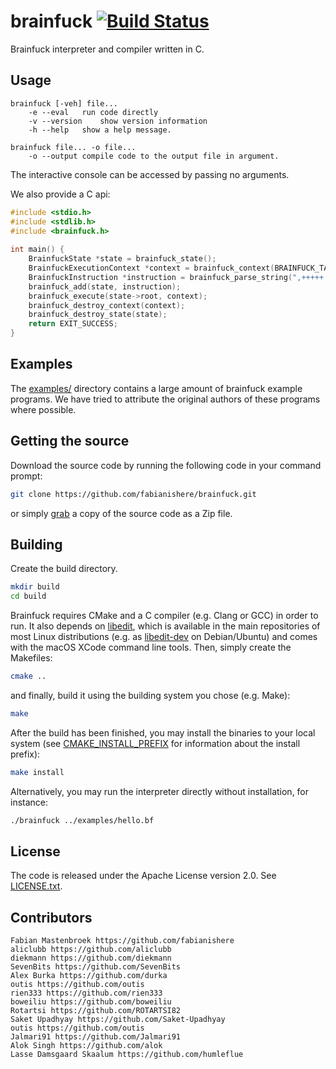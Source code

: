 # brainfuck [![Build Status](https://github.com/foxypiratecove37350/brainfuck/workflows/Build/badge.svg)](https://github.com/foxypiratecove37350/brainfuck/actions?query=workflow%3ABuild)
Brainfuck interpreter and compiler written in C.

## Usage
```
brainfuck [-veh] file...
	-e --eval	run code directly
	-v --version	show version information
    -h --help	show a help message.

brainfuck file... -o file...
	-o --output	compile code to the output file in argument.
```

The interactive console can be accessed by passing no arguments.    

We also provide a C api:

```c
#include <stdio.h>
#include <stdlib.h>
#include <brainfuck.h>
    
int main() {
	BrainfuckState *state = brainfuck_state();
	BrainfuckExecutionContext *context = brainfuck_context(BRAINFUCK_TAPE_SIZE);
	BrainfuckInstruction *instruction = brainfuck_parse_string(",+++++.");
 	brainfuck_add(state, instruction);
 	brainfuck_execute(state->root, context);
	brainfuck_destroy_context(context);
 	brainfuck_destroy_state(state);
	return EXIT_SUCCESS;
}
```

## Examples
The [examples/](/examples) directory contains a large amount of 
brainfuck example programs. We have tried to attribute the original
authors of these programs where possible.

## Getting the source
Download the source code by running the following code in your command prompt:
```sh
git clone https://github.com/fabianishere/brainfuck.git
```
or simply [grab](https://github.com/fabianishere/brainfuck/archive/master.zip) a copy of the source code as a Zip file.

## Building
Create the build directory.
```sh
mkdir build
cd build
```
Brainfuck requires CMake and a C compiler (e.g. Clang or GCC) in order to run. It also depends on [libedit](http://thrysoee.dk/editline/), which is available in the main repositories of most Linux distributions (e.g. as [libedit-dev](https://packages.debian.org/stretch/libedit-dev) on Debian/Ubuntu) and comes with the macOS XCode command line tools. 
Then, simply create the Makefiles:
```sh
cmake ..
```
and finally, build it using the building system you chose (e.g. Make):
```sh
make
```

After the build has been finished, you may install the binaries to your local system (see [CMAKE\_INSTALL\_PREFIX](https://cmake.org/cmake/help/v3.0/variable/CMAKE_INSTALL_PREFIX.html) for information about the install prefix):
```sh
make install
```
Alternatively, you may run the interpreter directly without installation, for instance:
```sh
./brainfuck ../examples/hello.bf
```

## License
The code is released under the Apache License version 2.0. See [LICENSE.txt](/LICENSE.txt).

## Contributors
```
Fabian Mastenbroek https://github.com/fabianishere
aliclubb https://github.com/aliclubb
diekmann https://github.com/diekmann
SevenBits https://github.com/SevenBits
Alex Burka https://github.com/durka
outis https://github.com/outis
rien333 https://github.com/rien333
boweiliu https://github.com/boweiliu
Rotartsi https://github.com/ROTARTSI82
Saket Upadhyay https://github.com/Saket-Upadhyay
outis https://github.com/outis
Jalmari91 https://github.com/Jalmari91
Alok Singh https://github.com/alok
Lasse Damsgaard Skaalum https://github.com/humleflue
```

